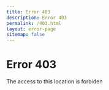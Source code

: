 ```yaml
---
title: Error 403
description: Error 403
permalink: /403.html
layout: error-page
sitemap: false
---
```


# Error 403

The access to this location is forbiden
